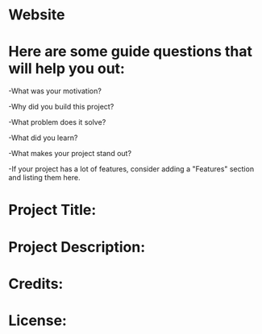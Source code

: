 # Website
# Here are some guide questions that will help you out:

-What was your motivation?

-Why did you build this project?

-What problem does it solve?

-What did you learn?

-What makes your project stand out?

-If your project has a lot of features, consider adding a "Features" section and listing them here.

# Project Title:

# Project Description:

# Credits:

# License:
